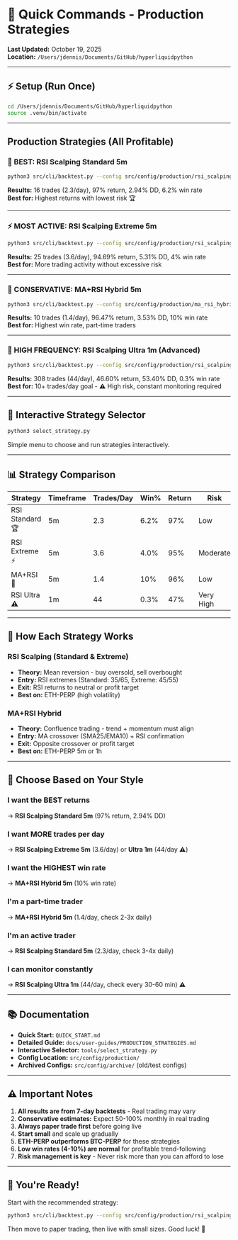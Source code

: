 # 🚀 Quick Commands - Production Strategies

**Last Updated:** October 19, 2025  
**Location:** `/Users/jdennis/Documents/GitHub/hyperliquidpython`

---

## ⚡ Setup (Run Once)

```bash
cd /Users/jdennis/Documents/GitHub/hyperliquidpython
source .venv/bin/activate
```

---

## Production Strategies (All Profitable)

### 🥇 BEST: RSI Scalping Standard 5m
```bash
python3 src/cli/backtest.py --config src/config/production/rsi_scalping/standard_5m.json
```
**Results:** 16 trades (2.3/day), 97% return, 2.94% DD, 6.2% win rate  
**Best for:** Highest returns with lowest risk 🏆

---

### ⚡ MOST ACTIVE: RSI Scalping Extreme 5m
```bash
python3 src/cli/backtest.py --config src/config/production/rsi_scalping/extreme_5m.json
```
**Results:** 25 trades (3.6/day), 94.69% return, 5.31% DD, 4% win rate  
**Best for:** More trading activity without excessive risk

---

### 🎯 CONSERVATIVE: MA+RSI Hybrid 5m
```bash
python3 src/cli/backtest.py --config src/config/production/ma_rsi_hybrid/standard_5m.json
```
**Results:** 10 trades (1.4/day), 96.47% return, 3.53% DD, 10% win rate  
**Best for:** Highest win rate, part-time traders

---

### 🚨 HIGH FREQUENCY: RSI Scalping Ultra 1m (Advanced)
```bash
python3 src/cli/backtest.py --config src/config/production/rsi_scalping/ultra_1m.json
```
**Results:** 308 trades (44/day), 46.60% return, 53.40% DD, 0.3% win rate  
**Best for:** 10+ trades/day goal - ⚠️ High risk, constant monitoring required

---

## 🎨 Interactive Strategy Selector

```bash
python3 select_strategy.py
```
Simple menu to choose and run strategies interactively.

---

## 📊 Strategy Comparison

| Strategy | Timeframe | Trades/Day | Win% | Return | Risk | Monitoring |
|----------|-----------|------------|------|--------|------|------------|
| RSI Standard 🏆 | 5m | 2.3 | 6.2% | 97% | Low | 3-4x daily |
| RSI Extreme ⚡ | 5m | 3.6 | 4.0% | 95% | Moderate | 5-6x daily |
| MA+RSI 🎯 | 5m | 1.4 | 10% | 96% | Low | 2-3x daily |
| RSI Ultra ⚠️ | 1m | 44 | 0.3% | 47% | Very High | Constant |

---

## 🔧 How Each Strategy Works

### RSI Scalping (Standard & Extreme)
- **Theory:** Mean reversion - buy oversold, sell overbought
- **Entry:** RSI extremes (Standard: 35/65, Extreme: 45/55)
- **Exit:** RSI returns to neutral or profit target
- **Best on:** ETH-PERP (high volatility)

### MA+RSI Hybrid
- **Theory:** Confluence trading - trend + momentum must align
- **Entry:** MA crossover (SMA25/EMA10) + RSI confirmation
- **Exit:** Opposite crossover or profit target
- **Best on:** ETH-PERP 5m or 1h

---

## 🎯 Choose Based on Your Style

### I want the BEST returns
→ **RSI Scalping Standard 5m** (97% return, 2.94% DD)

### I want MORE trades per day
→ **RSI Scalping Extreme 5m** (3.6/day) or **Ultra 1m** (44/day ⚠️)

### I want the HIGHEST win rate
→ **MA+RSI Hybrid 5m** (10% win rate)

### I'm a part-time trader
→ **MA+RSI Hybrid 5m** (1.4/day, check 2-3x daily)

### I'm an active trader
→ **RSI Scalping Standard 5m** (2.3/day, check 3-4x daily)

### I can monitor constantly
→ **RSI Scalping Ultra 1m** (44/day, check every 30-60 min) ⚠️

---

## 📚 Documentation

- **Quick Start:** `QUICK_START.md`
- **Detailed Guide:** `docs/user-guides/PRODUCTION_STRATEGIES.md`
- **Interactive Selector:** `tools/select_strategy.py`
- **Config Location:** `src/config/production/`
- **Archived Configs:** `src/config/archive/` (old/test configs)

---

## ⚠️ Important Notes

1. **All results are from 7-day backtests** - Real trading may vary
2. **Conservative estimates:** Expect 50-100% monthly in real trading
3. **Always paper trade first** before going live
4. **Start small** and scale up gradually
5. **ETH-PERP outperforms BTC-PERP** for these strategies
6. **Low win rates (4-10%) are normal** for profitable trend-following
7. **Risk management is key** - Never risk more than you can afford to lose

---

## 🎉 You're Ready!

Start with the recommended strategy:
```bash
python3 src/cli/backtest.py --config src/config/production/rsi_scalping/standard_5m.json
```

Then move to paper trading, then live with small sizes. Good luck! 🚀
